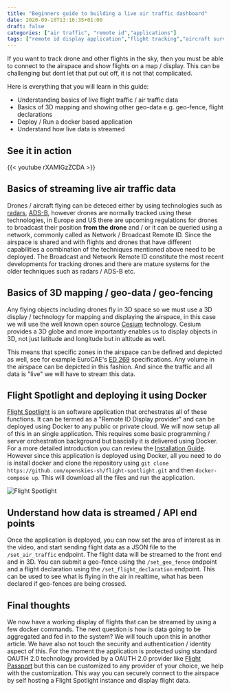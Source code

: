 ```yaml
---
title: "Beginners guide to building a live air traffic dashboard"
date: 2020-09-10T13:16:35+01:00
draft: false
categories: ["air traffic", "remote id","applications"]
tags: ["remote id display application","flight tracking","aircraft surveillance"]
---
```


If you want to track drone and other flights in the sky, then you must be able to connect to the airspace and show flights on a map / display. This can be challenging but dont let that put out off, it is not that complicated.
<!--more-->

Here is everything that you will learn in this guide: 
- Understanding basics of live flight traffic / air traffic data
- Basics of 3D mapping and showing other geo-data e.g. geo-fence, flight declarations
- Deploy / Run a docker based application 
- Understand how live data is streamed

## See it in action     

{{< youtube rXAMIGzZCDA >}}

## Basics of streaming live air traffic data

Drones / aircraft flying can be deteced either by using technologies such as [radars](https://en.wikipedia.org/wiki/Radar), [ADS-B](https://en.wikipedia.org/wiki/Automatic_dependent_surveillance_%E2%80%93_broadcast), however drones are normally tracked using these technologies, in Europe and US there are upcoming regulations for drones to broadcast their position __from the drone__ and / or it can be queried using a network, commonly called as Network / Broadcast Remote ID. Since the airspace is shared and with flights and drones that have different capabilities a combination of the techniques mentioned above need to be deployed. The Broadcast and Network Remote ID constitute the most recent developments for tracking drones and there are mature systems for the older techniques such as radars / ADS-B etc. 

## Basics of 3D mapping / geo-data / geo-fencing

Any flying objects including drones fly in 3D space so we must use a 3D display / technology for mapping and displaying the airspace, in this case we will use the well known open source [Cesium](https://cesiumjs.org) technology. Cesium provides a 3D globe and more importantly enables us to display objects in 3D, not just latitude and longitude but in altitude as well. 

This means that specific zones in the airspace can be defined and depicted as well, see for example EuroCAE's [ED 269](https://eshop.eurocae.net/eurocae-documents-and-reports/ed-269/) specifications. Any volume in the airspace can be depicted in this fashion. And since the traffic and all data is "live" we will have to stream this data. 

## Flight Spotlight and deploying it using Docker 

[Flight Spotlight](https://github.com/openskies-sh/flight-spotlight) is an software application that orchestrates all of these functions. It can be termed as a "Remote ID Display provider" and can be deployed using Docker to any public or private cloud. We will now setup all of this in an single application. This requires some basic programming / server orchestration background but bascially it is delivered using Docker. For a more detailed introduction  you can review the [Installation Guide](https://github.com/openskies-sh/flight-spotlight/blob/master/documents/installation-instructions.md). However since this application is deployed using Docker, all you need to do is install docker and clone the repository using `git clone https://github.com/openskies-sh/flight-spotlight.git` and then `docker-compose up`. This will download all the files and run the application. 

![Flight Spotlight](https://i.imgur.com/6kfx13d.png)

## Understand how data is streamed / API end points 

Once the application is deployed, you can now set the area of interest as in the video, and start sending flight data as a JSON file to the `/set_air_traffic` endpoint. The flight data will be streamed to the front end and in 3D. You can submit a geo-fence using the `/set_geo_fence` endpoint and a flight declaration using the `/set_flight_declaration` endpoint. This can be used to see what is flying in the air in realtime, what has been declared if geo-fences are being crossed. 

## Final thoughts

We now have a working display of flights that can be streamed by using a few docker commands. The next question is how is data going to be aggregated and fed in to the system? We will touch upon this in another article. We have also not touch the security and authentication / identity aspect of this. For the moment the application is protected using standard OAUTH 2.0 technology provided by a OAUTH 2.0 provider like [Flight Passport](https://github.com/openskies-sh/flight-passport/) but this can be customized to any provider of your choice, we help with the customization. This way you can securely connect to the airspace by self hosting a Flight Spotlight instance and display flight data. 